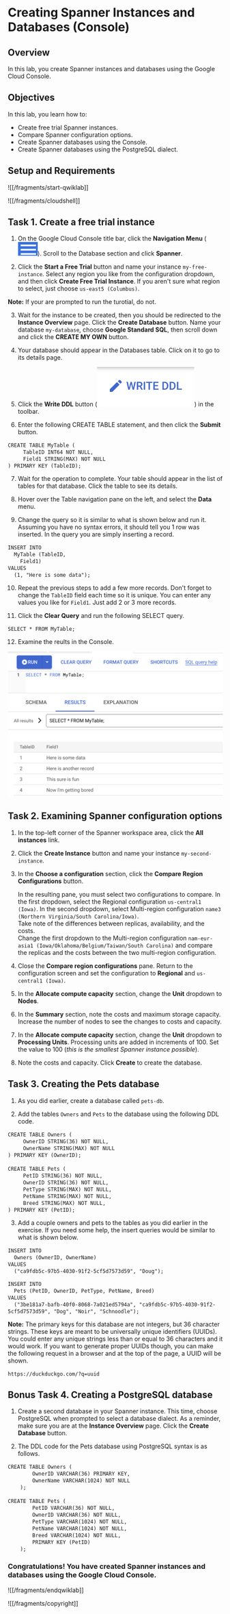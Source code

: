 # Creating Spanner Instances and Databases (Console)

## Overview

In this lab, you create Spanner instances and databases using the Google Cloud Console.

## Objectives

In this lab, you learn how to:
* Create free trial Spanner instances. 
* Compare Spanner configuration options.
* Create Spanner databases using the Console. 
* Create Spanner databases using the PostgreSQL dialect.


## Setup and Requirements

![[/fragments/start-qwiklab]]


![[/fragments/cloudshell]]



## Task 1. Create a free trial instance


1. On the Google Cloud Console title bar, click the __Navigation Menu__ (![nav menu icon](img/nav-menu.png)). Scroll to the Database section and click __Spanner__.

2. Click the __Start a Free Trial__ button and name your instance `my-free-instance`. Select any region you like from the configuration dropdown, and then click __Create Free Trial Instance__. If you aren't sure what region to select, just choose `us-east5 (Columbus)`. 

__Note:__ If your are prompted to run the turotial, do not. 


3. Wait for the instance to be created, then you should be redirected to the __Instance Overview__ page. Click the __Create Database__ button. Name your database `my-database`, choose __Google Standard SQL__, then scroll down and click the __CREATE MY OWN__ button. 

4. Your database should appear in the Databases table. Click on it to go to its details page. 

5. Click the __Write DDL__ button (![write ddl icon](img/write-ddl.png)) in the toolbar. 

6. Enter the following CREATE TABLE statement, and then click the __Submit__ button. 

```
CREATE TABLE MyTable (
     TableID INT64 NOT NULL, 
     Field1 STRING(MAX) NOT NULL
) PRIMARY KEY (TableID);
```

7. Wait for the operation to complete. Your table should appear in the list of tables for that database. Click the table to see its details. 

8. Hover over the Table navigation pane on the left, and select the __Data__ menu. 

9. Change the query so it is similar to what is shown below and run it. Assuming you have no syntax errors, it should tell you 1 row was inserted. In the query you are simply inserting a record.  

```
INSERT INTO
  MyTable (TableID,
    Field1)
VALUES
  (1, "Here is some data");
```

10. Repeat the previous steps to add a few more records. Don't forget to change the `TableID` field each time so it is unique. You can enter any values you like for `Field1`. Just add 2 or 3 more records. 

11. Click the __Clear Query__ and run the following SELECT query. 

```
SELECT * FROM MyTable;
```

12. Examine the reults in the Console. 

![Query Results](img/query-results.png)



## Task 2. Examining Spanner configuration options

1. In the top-left corner of the Spanner workspace area, click the __All instances__ link. 

2. Click the __Create Instance__ button and name your instance `my-second-instance`. 

3. In the __Choose a configuration__ section, click the __Compare Region Configurations__ button. <div> In the resulting pane, you must select two configurations to compare. In the first dropdown, select the Regional configuration `us-central1 (Iowa)`. In the second dropdown, select Multi-region configuration `name3 (Northern Virginia/South Carolina/Iowa)`. </div><div>Take note of the differences between replicas, availability, and the costs. </div><div>Change the first dropdown to the Multi-region configuration `nam-eur-asia1 (Iowa/Oklahoma/Belgium/Taiwan/South Carolina)` and compare the replicas and the costs between the two multi-region configuration. </div>

4. Close the __Compare region configurations__ pane. Return to the configuration screen and set the configuration to __Regional__ and `us-central1 (Iowa)`.

5. In the __Allocate compute capacity__ section, change the __Unit__ dropdown to __Nodes__. 

6. In the __Summary__ section, note the costs and maximum storage capacity. Increase the number of nodes to see the changes to costs and capacity. 

7. In the __Allocate compute capacity__ section, change the __Unit__ dropdown to __Processing Units__. Processing units are added in increments of 100. Set the value to 100 (*this is the smallest Spanner instance possible*).

8. Note the costs and capacity. Click __Create__ to create the database. 


## Task 3. Creating the Pets database

1. As you did earlier, create a database called `pets-db`.

2. Add the tables `Owners` and `Pets` to the database using the following DDL code. 

```
CREATE TABLE Owners (
     OwnerID STRING(36) NOT NULL, 
     OwnerName STRING(MAX) NOT NULL
) PRIMARY KEY (OwnerID);

CREATE TABLE Pets (
     PetID STRING(36) NOT NULL, 
     OwnerID STRING(36) NOT NULL, 
     PetType STRING(MAX) NOT NULL,
     PetName STRING(MAX) NOT NULL,
     Breed STRING(MAX) NOT NULL,
) PRIMARY KEY (PetID);
```

3. Add a couple owners and pets to the tables as you did earlier in the exercise. If you need some help, the insert queries would be similar to what is shown below. 

```
INSERT INTO
  Owners (OwnerID, OwnerName)
VALUES
  ("ca9fdb5c-97b5-4030-91f2-5cf5d7573d59", "Doug");
```

```
INSERT INTO
  Pets (PetID, OwnerID, PetType, PetName, Breed)
VALUES
  ("3be181a7-bafb-40f0-8068-7a021ed5794a", "ca9fdb5c-97b5-4030-91f2-5cf5d7573d59", "Dog", "Noir", "Schnoodle");
```

__Note:__ The primary keys for this database are not integers, but 36 character strings. These keys are meant to be universally unique identifiers (UUIDs). You could enter any unique strings less than or equal to 36 characters and it would work. If you want to generate proper UUIDs though, you can make the following request in a browser and at the top of the page, a UUID will be shown. 

```
https://duckduckgo.com/?q=uuid
```


## Bonus Task 4. Creating a PostgreSQL database

1. Create a second database in your Spanner instance. This time, choose PostgreSQL when prompted to select a database dialect. As a reminder, make sure you are at the __Instance Overview__ page. Click the __Create Database__ button. 

2. The DDL code for the Pets database using PostgreSQL syntax is as follows. 

```
CREATE TABLE Owners (
        OwnerID VARCHAR(36) PRIMARY KEY,
        OwnerName VARCHAR(1024) NOT NULL
    );

CREATE TABLE Pets (
        PetID VARCHAR(36) NOT NULL, 
        OwnerID VARCHAR(36) NOT NULL, 
        PetType VARCHAR(1024) NOT NULL,
        PetName VARCHAR(1024) NOT NULL,
        Breed VARCHAR(1024) NOT NULL,
        PRIMARY KEY (PetID)
    );
```

### **Congratulations!** You have created Spanner instances and databases using the Google Cloud Console.


![[/fragments/endqwiklab]]

![[/fragments/copyright]]


